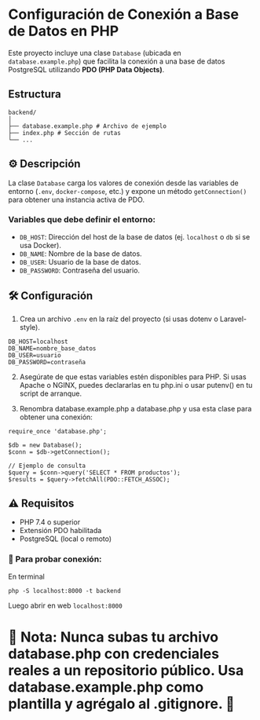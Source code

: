 # Configuración de Conexión a Base de Datos en PHP

Este proyecto incluye una clase `Database` (ubicada en `database.example.php`) que facilita la conexión a una 
base de datos PostgreSQL utilizando **PDO (PHP Data Objects)**.

## Estructura
```
backend/
│
├── database.example.php # Archivo de ejemplo
├── index.php # Sección de rutas
└── ...
```

## ⚙️ Descripción

La clase `Database` carga los valores de conexión desde las variables de entorno 
(`.env`, `docker-compose`, etc.) y expone un método `getConnection()` para obtener una instancia activa de PDO.

### Variables que debe definir el entorno:

- `DB_HOST`: Dirección del host de la base de datos (ej. `localhost` o `db` si se usa Docker).
- `DB_NAME`: Nombre de la base de datos.
- `DB_USER`: Usuario de la base de datos.
- `DB_PASSWORD`: Contraseña del usuario.

## 🛠️ Configuración

1. Crea un archivo `.env` en la raíz del proyecto (si usas dotenv o Laravel-style).
   
```env
DB_HOST=localhost
DB_NAME=nombre_base_datos
DB_USER=usuario
DB_PASSWORD=contraseña
```
2. Asegúrate de que estas variables estén disponibles para PHP. Si usas Apache o NGINX, puedes declararlas en tu php.ini o usar putenv() en tu script de arranque.

3. Renombra database.example.php a database.php y usa esta clase para obtener una conexión:

```
require_once 'database.php';

$db = new Database();
$conn = $db->getConnection();

// Ejemplo de consulta
$query = $conn->query('SELECT * FROM productos');
$results = $query->fetchAll(PDO::FETCH_ASSOC);
```

## ⚠️ Requisitos
- PHP 7.4 o superior
- Extensión PDO habilitada
- PostgreSQL (local o remoto)

### 🧪 Para probar conexión:
En terminal
```
php -S localhost:8000 -t backend
```
Luego abrir en web `localhost:8000`

# 🛑 Nota: Nunca subas tu archivo database.php con credenciales reales a un repositorio público. Usa database.example.php como plantilla y agrégalo al .gitignore. 🛑

